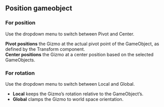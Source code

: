 ## Position gameobject

### For position
Use the dropdown menu to switch between Pivot and Center.

**Pivot positions** the Gizmo at the actual pivot point of the GameObject, as defined by the Transform component. \
**Center positions** the Gizmo at a center position based on the selected GameObjects.

### For rotation
Use the dropdown menu to switch between Local and Global.

- **Local** keeps the Gizmo’s rotation relative to the GameObject’s.
- **Global** clamps the Gizmo to world space orientation.
